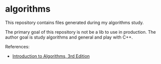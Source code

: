 # algorithms

This repository contains files generated during my algorithms study.

The primary goal of this repository is not be a lib to use in production.
The author goal is study algorithms and general and play with C++.

References:
- [Introduction to Algorithms, 3rd Edition](http://www.amazon.com/Introduction-Algorithms-Edition-Thomas-Cormen/dp/0262033844)
